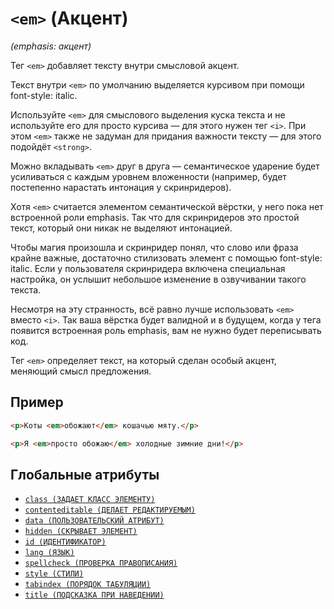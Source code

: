 # `<em>` (Акцент)

_(emphasis: акцент)_

Тег `<em>` добавляет тексту внутри смысловой акцент.

Текст внутри `<em>` по умолчанию выделяется курсивом при помощи font-style: italic.

Используйте `<em>` для смыслового выделения куска текста и не используйте его для просто курсива — для этого нужен тег `<i>`. При этом `<em>` также не задуман для придания важности тексту — для этого подойдёт `<strong>`.

Можно вкладывать `<em>` друг в друга — семантическое ударение будет усиливаться с каждым уровнем вложенности (например, будет постепенно нарастать интонация у скринридеров).

Хотя `<em>` считается элементом семантической вёрстки, у него пока нет встроенной роли emphasis. Так что для скринридеров это простой текст, который они никак не выделяют интонацией.

Чтобы магия произошла и скринридер понял, что слово или фраза крайне важные, достаточно стилизовать элемент с помощью font-style: italic. Если у пользователя скринридера включена специальная настройка, он услышит небольшое изменение в озвучивании такого текста.

Несмотря на эту странность, всё равно лучше использовать `<em>` вместо `<i>`. Так ваша вёрстка будет валидной и в будущем, когда у тега появится встроенная роль emphasis, вам не нужно будет переписывать код.

Тег `<em>` определяет текст, на который сделан особый акцент, меняющий смысл предложения.

## Пример

```html
<p>Коты <em>обожают</em> кошачью мяту.</p>

<p>Я <em>просто обожаю</em> холодные зимние дни!</p>
```

## Глобальные атрибуты

- [`class (ЗАДАЕТ КЛАСС ЭЛЕМЕНТУ)`](<../ATTRIBUTES GLOBAL/class (ЗАДАЕТ КЛАСС ЭЛЕМЕНТУ).md>)
- [`contenteditable (ДЕЛАЕТ РЕДАКТИРУЕМЫМ)`](<../ATTRIBUTES GLOBAL/contenteditable (ДЕЛАЕТ РЕДАКТИРУЕМЫМ).md>)
- [`data (ПОЛЬЗОВАТЕЛЬСКИЙ АТРИБУТ)`](<../ATTRIBUTES GLOBAL/data (ПОЛЬЗОВАТЕЛЬСКИЙ АТРИБУТ).md>)
- [`hidden (СКРЫВАЕТ ЭЛЕМЕНТ)`](<../ATTRIBUTES GLOBAL/hidden (СКРЫВАЕТ ЭЛЕМЕНТ).md>)
- [`id (ИДЕНТИФИКАТОР)`](<../ATTRIBUTES GLOBAL/id (ИДЕНТИФИКАТОР).md>)
- [`lang (ЯЗЫК)`](<../ATTRIBUTES GLOBAL/lang (ЯЗЫК).md>)
- [`spellcheck (ПРОВЕРКА ПРАВОПИСАНИЯ)`](<../ATTRIBUTES GLOBAL/spellcheck (ПРОВЕРКА ПРАВОПИСАНИЯ).md>)
- [`style (СТИЛИ)`](<../ATTRIBUTES GLOBAL/style (СТИЛИ).md>)
- [`tabindex (ПОРЯДОК ТАБУЛЯЦИИ)`](<../ATTRIBUTES GLOBAL/tabindex (ПОРЯДОК ТАБУЛЯЦИИ).md>)
- [`title (ПОДСКАЗКА ПРИ НАВЕДЕНИИ)`](<../ATTRIBUTES GLOBAL/title (ПОДСКАЗКА ПРИ НАВЕДЕНИИ).md>)
